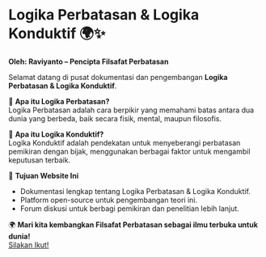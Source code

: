 # Logika Perbatasan & Logika Konduktif 🌍✨
**Oleh: Raviyanto – Pencipta Filsafat Perbatasan**

Selamat datang di pusat dokumentasi dan pengembangan **Logika Perbatasan & Logika Konduktif**.

🔹 **Apa itu Logika Perbatasan?**  
Logika Perbatasan adalah cara berpikir yang memahami batas antara dua dunia yang berbeda, baik secara fisik, mental, maupun filosofis.

🔹 **Apa itu Logika Konduktif?**  
Logika Konduktif adalah pendekatan untuk menyeberangi perbatasan pemikiran dengan bijak, menggunakan berbagai faktor untuk mengambil keputusan terbaik.

🚀 **Tujuan Website Ini**  
- Dokumentasi lengkap tentang Logika Perbatasan & Logika Konduktif.  
- Platform open-source untuk pengembangan teori ini.  
- Forum diskusi untuk berbagi pemikiran dan penelitian lebih lanjut.

🌍 **Mari kita kembangkan Filsafat Perbatasan sebagai ilmu terbuka untuk dunia!**  
<a href="https://raviyanto.github.io/logika-perbatasan/ebook/" target="_blank">Silakan Ikut!</a>
